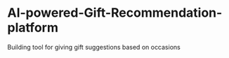# AI-powered-Gift-Recommendation-platform
Building tool for giving gift suggestions based on occasions 
